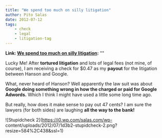 ```yaml
---
title: "We spend too much on silly litigation"
author: Pito Salas
date: 2012-07-12
tags:
    - check
    - legal
    - litigation-tag
---
```


**Link: [We spend too much on silly litigation](None):** ""



Lucky Me! After **tortured litigation** and lots of legal fees (not mine, of
course), I am receiving a check for $0.47 as my **payout** for the litigation
between Hanson and Google.

What, never heard of Hanson? Well apparently the law suit was about **Google
doing something wrong in how the charged or paid for Google Adwords.** Which I
think I might have used a little some long time ago.

But really, how does it make sense to pay out 47 cents? I am sure the lawyers
(for both sides) are laughing **all the way to the bank!**

![Stupidcheck 2](https://i0.wp.com/salas.com/wp-
content/uploads/2012/07/1d3b2-stupidcheck-2.png?resize=584%2C438&ssl=1)


